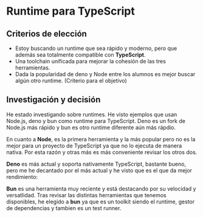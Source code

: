 # Runtime para TypeScript

## Criterios de elección

* Estoy buscando un runtime que sea rápido y moderno, pero que además sea totalmente compatible con **TypeScript**.
* Una toolchain unificada para mejorar la cohesión de las tres herramientas.
* Dada la popularidad de deno y Node entre los alumnos es mejor buscar algún otro runtime. (Criterio para el objetivo)
  

## Investigación y decisión

He estado investigando sobre runtimes. He visto ejemplos que usan Node.js, deno y bun como runtime para TypeScript. Deno es un fork de Node.js más rápido y bun es otro runtime diferente aún más rápdio. 

En cuanto a **Node**, es la primera herramienta y la más popular pero no es la mejor para un proyecto de TypeScript ya que no lo ejecuta de manera nativa. Por esta razón y otras más es más conveniente revisar los otros dos.

**Deno** es más actual y soporta nativamente TypeScript, bastante bueno, pero me he decantado por el más actual y he visto que es el que da mejor rendimiento:

**Bun** es una herramienta muy reciente y está destacando por su velocidad y versatlidad. Tras revisar las distintas herramientas que tenemos disponibles, he elegido a **bun** ya que es un toolkit siendo el runtime, gestor de dependencias y tambien es un test runner.
